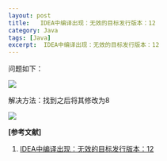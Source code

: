 ```yaml
---
layout: post
title:   IDEA中编译出现：无效的目标发行版本：12
category: Java
tags: [Java]
excerpt:  IDEA中编译出现：无效的目标发行版本：12
---
```


问题如下：

![](http://www.nangongyibin.com/assets/Java/Java/67.png)

解决方法：找到之后将其修改为8


![](http://www.nangongyibin.com/assets/Java/Java/68.png)

**[参考文献]**

1. [IDEA中编译出现：无效的目标发行版本：12](https://blog.csdn.net/weixin_42030357/article/details/92097971 "IDEA中编译出现：无效的目标发行版本：12")



